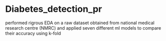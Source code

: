 # Diabetes_detection_pr
performed rigrous EDA on a raw dataset obtained from national medical research centre (NMRC) and applied seven different ml models to compare their accuracy using k-fold
